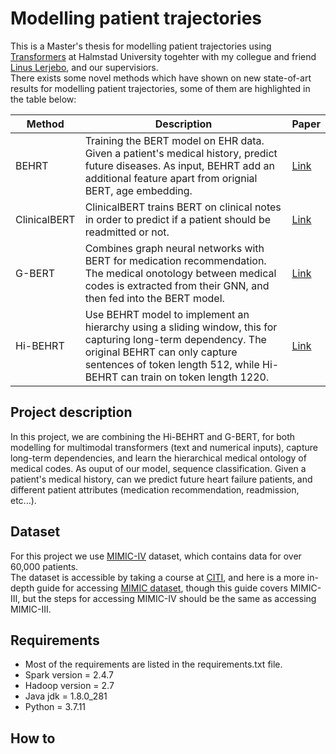 # Modelling patient trajectories
This is a Master's thesis for modelling patient trajectories using [Transformers](https://arxiv.org/pdf/1706.03762.pdf) at Halmstad University togehter with my collegue and friend [Linus Lerjebo](https://github.com/Lerjebo), and our supervisiors.\
There exists some novel methods which have shown on new state-of-art results for modelling patient trajectories, some of them are highlighted in the table below:

| Method  | Description | Paper |
| ------------- | ------------- | ------------- |
| BEHRT | Training the BERT model on EHR data. Given a patient's medical history, predict future diseases. As input, BEHRT add an additional feature apart from orignial BERT, age embedding. | [Link](https://www.nature.com/articles/s41598-020-62922-y)|
| ClinicalBERT  | ClinicalBERT trains BERT on clinical notes in order to predict if a patient should be readmitted or not.   | [Link](https://github.com/kexinhuang12345/clinicalBERT) |
| G-BERT  | Combines graph neural networks with BERT for medication recommendation. The medical onotology between medical codes is extracted from their GNN, and then fed into the BERT model.   | [Link](https://arxiv.org/abs/1906.00346) |
| Hi-BEHRT| Use BEHRT model to implement an hierarchy using a sliding window, this for capturing long-term dependency. The original BEHRT can only capture sentences of token length 512, while Hi-BEHRT can train on token length 1220. | [Link](https://arxiv.org/abs/2106.11360)|

## Project description
In this project, we are combining the Hi-BEHRT and G-BERT, for both modelling for multimodal transformers (text and numerical inputs), capture long-term dependencies, and learn the hierarchical medical ontology of medical codes. As ouput of our model, sequence classification. Given a patient's medical history, can we predict future heart failure patients, and different patient attributes (medication recommendation, readmission, etc...).  
## Dataset
For this project we use [MIMIC-IV](https://physionet.org/content/mimiciv/0.4/) dataset, which contains data for over 60,000 patients. \
The dataset is accessible by taking a course at [CITI](https://about.citiprogram.org/courses/?reset=true), and here is a more in-depth guide for accessing [MIMIC dataset](https://towardsdatascience.com/getting-access-to-mimic-iii-hospital-database-for-data-science-projects-791813feb735), though this guide covers MIMIC-III, but the steps for accessing MIMIC-IV should be the same as accessing MIMIC-III. 

## Requirements
* Most of the requirements are listed in the requirements.txt file.  
* Spark version = 2.4.7
* Hadoop version = 2.7
* Java jdk = 1.8.0_281
* Python = 3.7.11 

## How to
